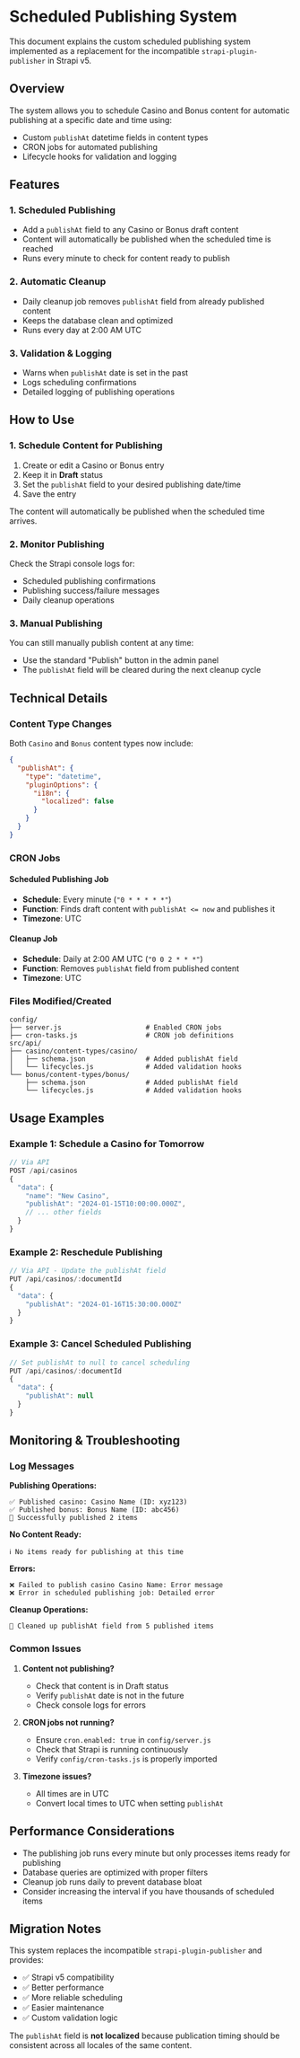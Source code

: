 # Scheduled Publishing System

This document explains the custom scheduled publishing system implemented as a replacement for the incompatible `strapi-plugin-publisher` in Strapi v5.

## Overview

The system allows you to schedule Casino and Bonus content for automatic publishing at a specific date and time using:

- Custom `publishAt` datetime fields in content types
- CRON jobs for automated publishing
- Lifecycle hooks for validation and logging

## Features

### 1. **Scheduled Publishing**
- Add a `publishAt` field to any Casino or Bonus draft content
- Content will automatically be published when the scheduled time is reached
- Runs every minute to check for content ready to publish

### 2. **Automatic Cleanup**
- Daily cleanup job removes `publishAt` field from already published content
- Keeps the database clean and optimized
- Runs every day at 2:00 AM UTC

### 3. **Validation & Logging**
- Warns when `publishAt` date is set in the past
- Logs scheduling confirmations
- Detailed logging of publishing operations

## How to Use

### 1. **Schedule Content for Publishing**

1. Create or edit a Casino or Bonus entry
2. Keep it in **Draft** status
3. Set the `publishAt` field to your desired publishing date/time
4. Save the entry

The content will automatically be published when the scheduled time arrives.

### 2. **Monitor Publishing**

Check the Strapi console logs for:
- Scheduled publishing confirmations
- Publishing success/failure messages
- Daily cleanup operations

### 3. **Manual Publishing**

You can still manually publish content at any time:
- Use the standard "Publish" button in the admin panel
- The `publishAt` field will be cleared during the next cleanup cycle

## Technical Details

### Content Type Changes

Both `Casino` and `Bonus` content types now include:

```json
{
  "publishAt": {
    "type": "datetime",
    "pluginOptions": {
      "i18n": {
        "localized": false
      }
    }
  }
}
```

### CRON Jobs

#### Scheduled Publishing Job
- **Schedule**: Every minute (`"0 * * * * *"`)
- **Function**: Finds draft content with `publishAt <= now` and publishes it
- **Timezone**: UTC

#### Cleanup Job
- **Schedule**: Daily at 2:00 AM UTC (`"0 0 2 * * *"`)
- **Function**: Removes `publishAt` field from published content
- **Timezone**: UTC

### Files Modified/Created

```
config/
├── server.js                     # Enabled CRON jobs
├── cron-tasks.js                 # CRON job definitions
src/api/
├── casino/content-types/casino/
│   ├── schema.json               # Added publishAt field
│   └── lifecycles.js             # Added validation hooks
└── bonus/content-types/bonus/
    ├── schema.json               # Added publishAt field
    └── lifecycles.js             # Added validation hooks
```

## Usage Examples

### Example 1: Schedule a Casino for Tomorrow
```javascript
// Via API
POST /api/casinos
{
  "data": {
    "name": "New Casino",
    "publishAt": "2024-01-15T10:00:00.000Z",
    // ... other fields
  }
}
```

### Example 2: Reschedule Publishing
```javascript
// Via API - Update the publishAt field
PUT /api/casinos/:documentId
{
  "data": {
    "publishAt": "2024-01-16T15:30:00.000Z"
  }
}
```

### Example 3: Cancel Scheduled Publishing
```javascript
// Set publishAt to null to cancel scheduling
PUT /api/casinos/:documentId
{
  "data": {
    "publishAt": null
  }
}
```

## Monitoring & Troubleshooting

### Log Messages

**Publishing Operations:**
```
✅ Published casino: Casino Name (ID: xyz123)
✅ Published bonus: Bonus Name (ID: abc456)
🎉 Successfully published 2 items
```

**No Content Ready:**
```
ℹ️ No items ready for publishing at this time
```

**Errors:**
```
❌ Failed to publish casino Casino Name: Error message
❌ Error in scheduled publishing job: Detailed error
```

**Cleanup Operations:**
```
🧹 Cleaned up publishAt field from 5 published items
```

### Common Issues

1. **Content not publishing?**
   - Check that content is in Draft status
   - Verify `publishAt` date is not in the future
   - Check console logs for errors

2. **CRON jobs not running?**
   - Ensure `cron.enabled: true` in `config/server.js`
   - Check that Strapi is running continuously
   - Verify `config/cron-tasks.js` is properly imported

3. **Timezone issues?**
   - All times are in UTC
   - Convert local times to UTC when setting `publishAt`

## Performance Considerations

- The publishing job runs every minute but only processes items ready for publishing
- Database queries are optimized with proper filters
- Cleanup job runs daily to prevent database bloat
- Consider increasing the interval if you have thousands of scheduled items

## Migration Notes

This system replaces the incompatible `strapi-plugin-publisher` and provides:
- ✅ Strapi v5 compatibility
- ✅ Better performance
- ✅ More reliable scheduling
- ✅ Easier maintenance
- ✅ Custom validation logic

The `publishAt` field is **not localized** because publication timing should be consistent across all locales of the same content. 